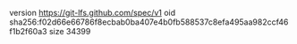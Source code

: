 version https://git-lfs.github.com/spec/v1
oid sha256:f02d66e66786f8ecbab0ba407e4b0fb588537c8efa495aa982ccf46f1b2f60a3
size 34399
